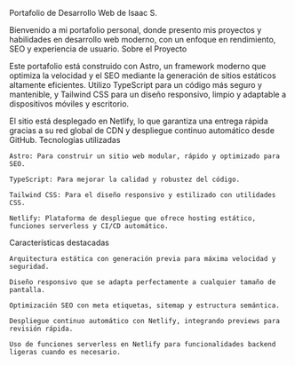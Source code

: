 Portafolio de Desarrollo Web de Isaac S.

Bienvenido a mi portafolio personal, donde presento mis proyectos y habilidades en desarrollo web moderno, con un enfoque en rendimiento, SEO y experiencia de usuario.
Sobre el Proyecto

Este portafolio está construido con Astro, un framework moderno que optimiza la velocidad y el SEO mediante la generación de sitios estáticos altamente eficientes. Utilizo TypeScript para un código más seguro y mantenible, y Tailwind CSS para un diseño responsivo, limpio y adaptable a dispositivos móviles y escritorio.

El sitio está desplegado en Netlify, lo que garantiza una entrega rápida gracias a su red global de CDN y despliegue continuo automático desde GitHub.
Tecnologías utilizadas

    Astro: Para construir un sitio web modular, rápido y optimizado para SEO.

    TypeScript: Para mejorar la calidad y robustez del código.

    Tailwind CSS: Para el diseño responsivo y estilizado con utilidades CSS.

    Netlify: Plataforma de despliegue que ofrece hosting estático, funciones serverless y CI/CD automático.

Características destacadas

    Arquitectura estática con generación previa para máxima velocidad y seguridad.

    Diseño responsivo que se adapta perfectamente a cualquier tamaño de pantalla.

    Optimización SEO con meta etiquetas, sitemap y estructura semántica.

    Despliegue continuo automático con Netlify, integrando previews para revisión rápida.

    Uso de funciones serverless en Netlify para funcionalidades backend ligeras cuando es necesario.
